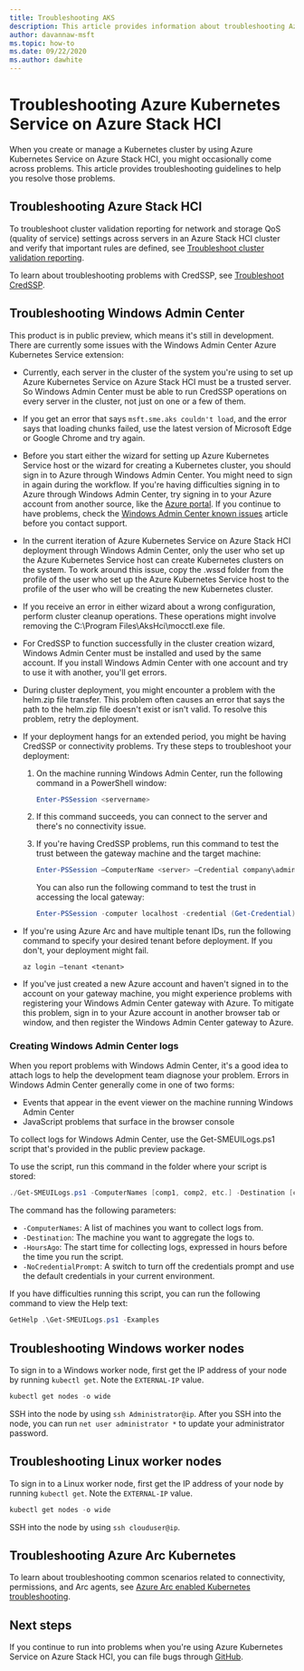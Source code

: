 ```yaml
---
title: Troubleshooting AKS
description: This article provides information about troubleshooting Azure Kubernetes Service (AKS) on Azure Stack HCI.
author: davannaw-msft
ms.topic: how-to
ms.date: 09/22/2020
ms.author: dawhite
---
```


# Troubleshooting Azure Kubernetes Service on Azure Stack HCI

When you create or manage a Kubernetes cluster by using Azure Kubernetes Service on Azure Stack HCI, you might occasionally come across problems. This article provides troubleshooting guidelines to help you resolve those problems.

## Troubleshooting Azure Stack HCI
To troubleshoot cluster validation reporting for network and storage QoS (quality of service) settings across servers in an Azure Stack HCI cluster and verify that important rules are defined, see [Troubleshoot cluster validation reporting](../hci/manage/validate-qos.md).

To learn about troubleshooting problems with CredSSP, see [Troubleshoot CredSSP](../hci/manage/troubleshoot-credssp.md).

## Troubleshooting Windows Admin Center
This product is in public preview, which means it's still in development. There are currently some issues with the Windows Admin Center Azure Kubernetes Service extension: 
* Currently, each server in the cluster of the system you're using to set up Azure Kubernetes Service on Azure Stack HCI must be a trusted server. So Windows Admin Center must be able to run CredSSP operations on every server in the cluster, not just on one or a few of them. 
* If you get an error that says `msft.sme.aks couldn't load`, and the error says that loading chunks failed, use the latest version of Microsoft Edge or Google Chrome and try again.
* Before you start either the wizard for setting up Azure Kubernetes Service host or the wizard for creating a Kubernetes cluster, you should sign in to Azure through Windows Admin Center. You might need to sign in again during the workflow. If you're having difficulties signing in to Azure through Windows Admin Center, try signing in to your Azure account from another source, like the [Azure portal](https://portal.azure.com/). If you continue to have problems, check the [Windows Admin Center known issues](/windows-server/manage/windows-admin-center/support/known-issues) article before you contact support.
* In the current iteration of Azure Kubernetes Service on Azure Stack HCI deployment through Windows Admin Center, only the user who set up the Azure Kubernetes Service host can create Kubernetes clusters on the system. To work around this issue, copy the .wssd folder from the profile of the user who set up the Azure Kubernetes Service host to the profile of the user who will be creating the new Kubernetes cluster.
* If you receive an error in either wizard about a wrong configuration, perform cluster cleanup operations. These operations might involve removing the C:\Program Files\AksHci\mocctl.exe file.
* For CredSSP to function successfully in the cluster creation wizard, Windows Admin Center must be installed and used by the same account. If you install Windows Admin Center with one account and try to use it with another, you'll get errors.
* During cluster deployment, you might encounter a problem with the helm.zip file transfer. This problem often causes an error that says the path to the helm.zip file doesn't exist or isn't valid. To resolve this problem, retry the deployment.
* If your deployment hangs for an extended period, you might be having CredSSP or connectivity problems. Try these steps to troubleshoot your deployment: 
    1.	On the machine running Windows Admin Center, run the following command in a PowerShell window: 
          ```PowerShell
          Enter-PSSession <servername>
          ```
    2.	If this command succeeds, you can connect to the server and there's no connectivity issue.
    
    3.	If you're having CredSSP problems, run this command to test the trust between the gateway machine and the target machine: 
          ```PowerShell
          Enter-PSSession –ComputerName <server> –Credential company\administrator –Authentication CredSSP
          ``` 
        You can also run the following command to test the trust in accessing the local gateway: 
          ```PowerShell
          Enter-PSSession -computer localhost -credential (Get-Credential)
          ``` 
* If you're using Azure Arc and have multiple tenant IDs, run the following command to specify your desired tenant before deployment. If you don't, your deployment might fail.

   ```Azure CLI
   az login –tenant <tenant>
   ```
* If you've just created a new Azure account and haven't signed in to the account on your gateway machine, you might experience problems with registering your Windows Admin Center gateway with Azure. To mitigate this problem, sign in to your Azure account in another browser tab or window, and then register the Windows Admin Center gateway to Azure.

### Creating Windows Admin Center logs
When you report problems with Windows Admin Center, it's a good idea to attach logs to help the development team diagnose your problem. Errors in Windows Admin Center generally come in one of two forms: 
- Events that appear in the event viewer on the machine running Windows Admin Center 
- JavaScript problems that surface in the browser console 

To collect logs for Windows Admin Center, use the Get-SMEUILogs.ps1 script that's provided in the public preview package. 
 
To use the script, run this command in the folder where your script is stored: 
 
```PowerShell
./Get-SMEUILogs.ps1 -ComputerNames [comp1, comp2, etc.] -Destination [comp3] -HoursAgo [48] -NoCredentialPrompt
```
 
The command has the following parameters:
 
* `-ComputerNames`: A list of machines you want to collect logs from.
* `-Destination`: The machine you want to aggregate the logs to.
* `-HoursAgo`: The start time for collecting logs, expressed in hours before the time you run the script.
* `-NoCredentialPrompt`: A switch to turn off the credentials prompt and use the default credentials in your current environment.
 
If you have difficulties running this script, you can run the following command to view the Help text: 
 
```PowerShell
GetHelp .\Get-SMEUILogs.ps1 -Examples
```

## Troubleshooting Windows worker nodes 
To sign in to a Windows worker node, first get the IP address of your node by running `kubectl get`. Note the `EXTERNAL-IP` value.

```PowerShell
kubectl get nodes -o wide
``` 
SSH into the node by using `ssh Administrator@ip`. After you SSH into the node, you can run `net user administrator *` to update your administrator password. 

## Troubleshooting Linux worker nodes 
To sign in to a Linux worker node, first get the IP address of your node by running `kubectl get`. Note the `EXTERNAL-IP` value.

```PowerShell
kubectl get nodes -o wide
``` 
SSH into the node by using `ssh clouduser@ip`. 

## Troubleshooting Azure Arc Kubernetes
To learn about troubleshooting common scenarios related to connectivity, permissions, and Arc agents, see [Azure Arc enabled Kubernetes troubleshooting](/azure/azure-arc/kubernetes/troubleshooting).

## Next steps
If you continue to run into problems when you're using Azure Kubernetes Service on Azure Stack HCI, you can file bugs through [GitHub](https://aka.ms/aks-hci-issues).